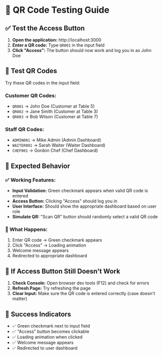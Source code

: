 # 🧪 QR Code Testing Guide

## ✅ Test the Access Button

1. **Open the application:** http://localhost:3000
2. **Enter a QR code:** Type `QR001` in the input field
3. **Click "Access":** The button should now work and log you in as John Doe

## 🔑 Test QR Codes

Try these QR codes in the input field:

### Customer QR Codes:
- `QR001` → John Doe (Customer at Table 5)
- `QR002` → Jane Smith (Customer at Table 3)
- `QR003` → Bob Wilson (Customer at Table 7)

### Staff QR Codes:
- `ADMIN001` → Mike Admin (Admin Dashboard)
- `WAITER001` → Sarah Waiter (Waiter Dashboard)
- `CHEF001` → Gordon Chef (Chef Dashboard)

## 🎯 Expected Behavior

### ✅ Working Features:
- **Input Validation:** Green checkmark appears when valid QR code is entered
- **Access Button:** Clicking "Access" should log you in
- **User Interface:** Should show the appropriate dashboard based on user role
- **Simulate QR:** "Scan QR" button should randomly select a valid QR code

### 🔄 What Happens:
1. Enter QR code → Green checkmark appears
2. Click "Access" → Loading animation
3. Welcome message appears
4. Redirected to appropriate dashboard

## 🐛 If Access Button Still Doesn't Work

1. **Check Console:** Open browser dev tools (F12) and check for errors
2. **Refresh Page:** Try refreshing the page
3. **Clear Input:** Make sure the QR code is entered correctly (case doesn't matter)

## 🎉 Success Indicators

- ✅ Green checkmark next to input field
- ✅ "Access" button becomes clickable
- ✅ Loading animation when clicked
- ✅ Welcome message appears
- ✅ Redirected to user dashboard 
